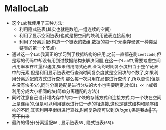 # MallocLab
- 这个`Lab`我使用了三种方法: 
  - 利用隐式链表(其实也就是数组,一组连续的空间)
  - 利用了显示空闲链表(也就是把空闲的块利用链表连接起来)
  - 利用了分离适配(构造一个链表的数组,数据的每一个元素存储这一种类型链表的第一个节点)
- 通过这一个`Lab`我真正的学习到了数据结构的应用,之前一直都在刷`Leetcode`,但是写的代码中却没有用到过数据结构来解决问题,在这一个`Lab`中,需要考虑空间占用率和吞吐量和速度,如果利用隐式链表,查询的时间复杂度相当于整个链表中的元素,但是利用显示链表进行查询时间复杂度就是空闲块的个数了,如果利用分离适配的方式进行查询,那么每一次只用在局部进行查询了,所以更快(但是并没有快多少),同时分离适配是进行分块的大小也需要确定,比如(`1 << n`或者利用分成大小相同的块(简单分离适配的方法))
- 同时注意自己设计堆内存中的每一个块的存储方式和连接方式,每一个块在空间上是连续的,但是可以利用链表进行进一步的相连接,这也是链式结构和顺序结构的不同,其实利用平衡树进行查找,时间复杂度可以到$O(logn)$,~~但是我太🥬了,写不出来~~
- 最终的得分(分离适配`86` , 显示链表`85` , 隐式链表(`65`)): 